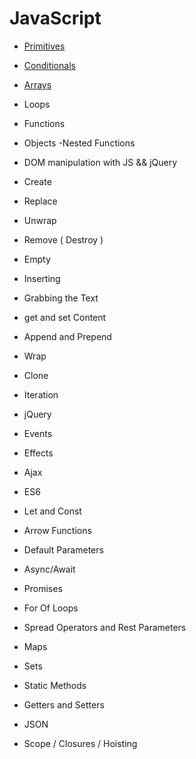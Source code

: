 # JavaScript

- [Primitives](Javascript/../primitives.md)
- [Conditionals](Javascript/../conditionals.md)
- [Arrays](arrays.md)
- Loops
- Functions
- Objects -Nested Functions
- DOM manipulation with JS && jQuery

- Create
- Replace
- Unwrap
- Remove ( Destroy )
- Empty
- Inserting
- Grabbing the Text
- get and set Content
- Append and Prepend
- Wrap
- Clone
- Iteration
- jQuery

- Events
- Effects
- Ajax
- ES6

- Let and Const
- Arrow Functions
- Default Parameters
- Async/Await
- Promises
- For Of Loops
- Spread Operators and Rest Parameters
- Maps
- Sets
- Static Methods
- Getters and Setters
- JSON

- Scope / Closures / Hoisting
